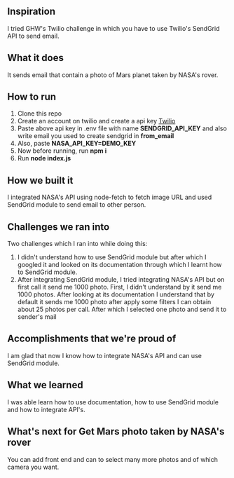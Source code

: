 ## Inspiration
I tried GHW's Twilio challenge in which you have to use Twilio's SendGrid API to send email.

## What it does
It sends email that contain a photo of Mars planet taken by NASA's rover. 

## How to run
1. Clone this repo 
2. Create an account on twilio and create a api key [Twilio](https://app.sendgrid.com/settings/api_keys)
3. Paste above api key in .env file with name **SENDGRID_API_KEY** and also write email you used to create sendgrid in **from_email**
4. Also, paste **NASA_API_KEY=DEMO_KEY**
5. Now before running, run **npm i**
6. Run **node index.js** 

## How we built it
I integrated NASA's API using node-fetch to fetch image URL and  used SendGrid module to send email to other person.

## Challenges we ran into
Two challenges which I ran into while doing this:
1. I didn't understand how to use SendGrid module but after which I googled it and looked on its documentation through which I learnt how to SendGrid module.
2. After integrating SendGrid module, I tried integrating NASA's API but on first call it send me 1000 photo. First, I didn't understand by it send me 1000 photos. After looking at its documentation I understand that by default it sends me 1000 photo after apply some filters I can obtain about 25 photos per call. After which I selected one photo and send it to sender's mail

## Accomplishments that we're proud of
I am glad that now I know how to integrate NASA's API and can use SendGrid module.

## What we learned
I was able learn how to use documentation, how to use SendGrid module and how to integrate API's.

## What's next for Get Mars photo taken by NASA's rover
You can add front end and can to select many more photos and of which camera you want.
